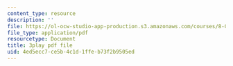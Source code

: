 ```yaml
---
content_type: resource
description: ''
file: https://ol-ocw-studio-app-production.s3.amazonaws.com/courses/8-01sc-classical-mechanics-fall-2016/4ed5ecc7ce5b4c1d1ffeb73f2b9505ed_sxv80X2jQYQ.pdf
file_type: application/pdf
resourcetype: Document
title: 3play pdf file
uid: 4ed5ecc7-ce5b-4c1d-1ffe-b73f2b9505ed
---
```

